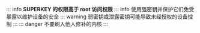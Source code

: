 ::: info
**SUPERKEY 的权限高于 root 访问权限**
::: info
使用强密钥并保护它们免受暴露以维护设备的安全
::: warning
弱密钥或泄露密钥可能导致未经授权的设备控制
:::
::: danger
不要刷入他人修补的内核
:::
